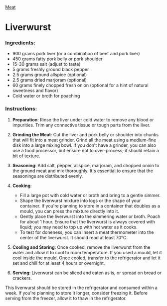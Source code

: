 <link rel="stylesheet" href="../../styles.css">

[Meat](../Meat)

# Liverwurst

### Ingredients:
- 900 grams pork liver (or a combination of beef and pork liver)
- 450 grams fatty pork belly or pork shoulder
- 15-30 grams salt (adjust to taste)
- 5 grams freshly ground black pepper
- 2.5 grams ground allspice (optional)
- 2.5 grams dried marjoram (optional)
- 60 grams finely chopped fresh onion (optional for a hint of natural sweetness and flavor)
- Cold water or broth for poaching

### Instructions:

1. **Preparation**: Rinse the liver under cold water to remove any blood or impurities. Trim any connective tissue or tough parts from the liver.

2. **Grinding the Meat**: Cut the liver and pork belly or shoulder into chunks that will fit into a meat grinder. Grind all the meat using a medium-fine disk into a large mixing bowl. If you don't have a grinder, you can also use a food processor, but ensure not to over-process; it should retain a bit of texture.

3. **Seasoning**: Add salt, pepper, allspice, marjoram, and chopped onion to the ground meat and mix thoroughly. It's essential to ensure that the seasonings are distributed evenly.

4. **Cooking**: 
   - Fill a large pot with cold water or broth and bring to a gentle simmer.
   - Shape the liverwurst mixture into logs or the shape of your container. If you're planning to store in a container that doubles as a mould, you can press the mixture directly into it.
   - Gently place the liverwurst into the simmering water or broth. Poach for about 1 hour. Ensure that the liverwurst is always covered with liquid; you may need to top up with hot water as it cooks.
   - To test for doneness, you can insert a meat thermometer into the center of the liverwurst. It should read at least 70°C.

5. **Cooling and Storing**: Once cooked, remove the liverwurst from the water and allow it to cool to room temperature. If you used a mould, let it cool inside the mould. Once cooled, transfer to the refrigerator and let it set and chill for at least 4 hours or overnight.

6. **Serving**: Liverwurst can be sliced and eaten as is, or spread on bread or crackers. 

This liverwurst should be stored in the refrigerator and consumed within a week. If you're planning to store it longer, consider freezing it. Before serving from the freezer, allow it to thaw in the refrigerator.